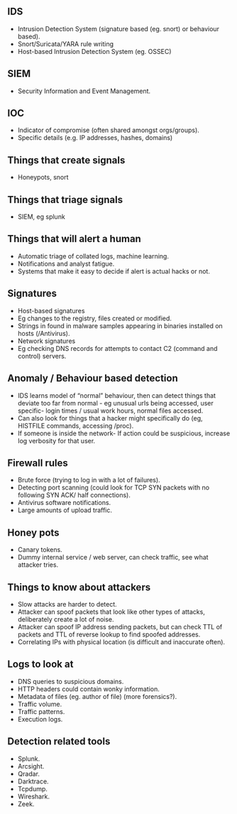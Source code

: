 ## IDS
- Intrusion Detection System (signature based (eg. snort) or behaviour based).
- Snort/Suricata/YARA rule writing
- Host-based Intrusion Detection System (eg. OSSEC)

## SIEM
- Security Information and Event Management.
  
## IOC
- Indicator of compromise (often shared amongst orgs/groups).
- Specific details (e.g. IP addresses, hashes,  domains)

## Things that create signals
- Honeypots, snort

## Things that triage signals
- SIEM, eg splunk

## Things that will alert a human
- Automatic triage of collated logs, machine learning.
- Notifications and analyst fatigue.
- Systems that make it easy to decide if alert is actual hacks or not.

## Signatures
- Host-based signatures
- Eg changes to the registry, files created or modified.
- Strings in found in malware samples appearing in binaries installed on hosts (/Antivirus).
- Network signatures
- Eg checking DNS records for attempts to contact C2 (command and control) servers.

## Anomaly / Behaviour based detection
- IDS learns model of “normal” behaviour, then can detect things that deviate too far from normal - eg unusual urls being accessed, user specific- login times / usual work hours, normal files accessed.
- Can also look for things that a hacker might specifically do (eg, HISTFILE commands, accessing /proc).
- If someone is inside the network- If action could be suspicious, increase log verbosity for that user.

## Firewall rules
- Brute force (trying to log in with a lot of failures).
- Detecting port scanning (could look for TCP SYN packets with no following SYN ACK/ half connections).
- Antivirus software notifications.
- Large amounts of upload traffic.

## Honey pots
- Canary tokens.
- Dummy internal service / web server, can check traffic, see what attacker tries.

## Things to know about attackers
- Slow attacks are harder to detect.
- Attacker can spoof packets that look like other types of attacks, deliberately create a lot of noise.
- Attacker can spoof IP address sending packets, but can check TTL of packets and TTL of reverse lookup to find spoofed addresses.
- Correlating IPs with physical location (is difficult and inaccurate often).

## Logs to look at
- DNS queries to suspicious domains.
- HTTP headers could contain wonky information.
- Metadata of files (eg. author of file) (more forensics?).
- Traffic volume.
- Traffic patterns.
- Execution logs.

## Detection related tools
- Splunk.
- Arcsight.
- Qradar.
- Darktrace.
- Tcpdump.
- Wireshark.
- Zeek.
